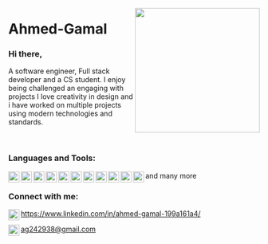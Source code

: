 <a target="_blank" href="https://aghanem.herokuapp.com"><img width="250" align="right" src="https://media.giphy.com/media/KzKDpvEtLcQeh6gC9z/giphy.gif"></a>

# Ahmed-Gamal

### Hi there,
 A software engineer, Full stack developer and a CS student. I enjoy being challenged an engaging with projects I love creativity in design and i have worked on multiple projects using modern technologies and standards.


<br />

### Languages and Tools:

<img align="left" alt="HTML5" width="22px" src="https://www.flaticon.com/svg/static/icons/svg/226/226269.svg" />
<img align="left" alt="CSS3" width="22px" src="https://www.flaticon.com/svg/static/icons/svg/732/732190.svg" />
<img align="left" alt="JS" width="22px" src="https://www.flaticon.com/svg/static/icons/svg/919/919828.svg" />
<img align="left" alt="Node" width="22px" src="https://www.flaticon.com/svg/static/icons/svg/919/919825.svg" />
<img align="left" alt="React" width="22px" src="https://www.flaticon.com/svg/static/icons/svg/919/919851.svg" />
<img align="left" alt="Angular" width="22px" src="https://upload.wikimedia.org/wikipedia/commons/thumb/c/cf/Angular_full_color_logo.svg/2048px-Angular_full_color_logo.svg.png" />
<img align="left" alt="MongoDB" width="22px" src="https://upload-icon.s3.us-east-2.amazonaws.com/uploads/icons/png/1888890291551942128-512.png" />
<img align="left" alt="SQL" width="22px" src="https://www.flaticon.com/svg/static/icons/svg/1265/1265531.svg"/>
<img align="left" alt=PostgreSQL" width="22px" src="https://upload-icon.s3.us-east-2.amazonaws.com/uploads/icons/png/16876668881551942134-512.png"/>              
<img align="left" alt="Python" width="22px" src="https://upload-icon.s3.us-east-2.amazonaws.com/uploads/icons/png/12785093741551942290-512.png" />
<img align="left" alt="c#" width="22px" src="https://www.flaticon.com/svg/static/icons/svg/358/358879.svg" />

and many more
<br />

### Connect with me:

<img align="left" alt="Ahmed Ezzat | LinkedIn" width="22px" src="https://upload-icon.s3.us-east-2.amazonaws.com/uploads/icons/png/16090541531530099327-512.png" /> https://www.linkedin.com/in/ahmed-gamal-199a161a4/


<img align="left" alt="gmail" width="22px" src="https://www.flaticon.com/svg/static/icons/svg/732/732200.svg" /> ag242938@gmail.com
                                        
                                        
                                       



